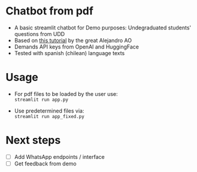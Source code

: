 # Chatbot from pdf

- A basic streamlit chatbot for Demo purposes: Undegraduated students' questions from UDD
- Based on [this tutorial](https://www.youtube.com/watch?v=dXxQ0LR-3Hg) by the great Alejandro AO
- Demands API keys from OpenAI and HuggingFace
- Tested with spanish (chilean) language texts 

# Usage
- For pdf files to be loaded by the user use:\
	```streamlit run app.py```

- Use predetermined files via: \
  ```streamlit run app_fixed.py```
  

# Next steps

- [ ] Add WhatsApp endpoints / interface
- [ ] Get feedback from demo
